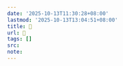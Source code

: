 ```yaml
---
date: '2025-10-13T11:30:28+08:00'
lastmod: '2025-10-13T13:04:51+08:00'
title: 󰥺
url: 󰥺
tags: []
src:
note:
---
```

